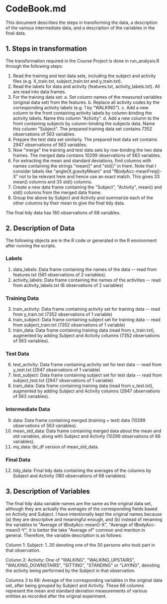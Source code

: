 # CodeBook.md

This document describes the steps in transforming the data, a description of the various intermediate data, and a description of the variables in the final data.

## 1. Steps in transformation

The transformation required in the Course Project is done in run_analysis.R through the following steps:

1. Read the training and test data sets, including the subject and activity files (e.g. X_train.txt, subject_train.txt and y_train.txt).
2. Read the labels for data and activity (features.txt, activity_labels.txt). All are read into data frames.
3. For the training data set:
   a. Set column names of the measured variables (original data set) from the features.
   b. Replace all activity codes by the corresponding activity labels (e.g. 1 by "WALKING").
   c. Add a new column to the front containing activity labels by column-binding the activity labels. Name this column "Activity".
   d. Add a new column to the front containing subjects by column-binding the subjects data. Name this column "Subject".
   The prepared training data set contains 7352 observations of 563 variables.
4. Prepare the test data set similarly. The prepared test data set contains 2947 observations of 563 variables.
5. Now "merge" the training and test data sets by row-binding the two data frames. The merged data contains 10299 observations of 563 variables.
6. For extracting the mean and standard deviations, find columns with names containing the strings "mean()" and "std()" in them.
   Note that I consider labels like "angle(X,gravityMean)" and "fBodyAcc-meanFreq()-X" not to be relevant here and hence use an exact match.
   This gives 33 mean() columns and 33 std() columns.
7. Create a new data frame containing the "Subject", "Activity", mean() and std() columns from the merged data frame.
8. Group the above by Subject and Activity and summarize each of the other columns by their mean to give the final tidy data.

The final tidy data has 180 observations of 68 variables.

## 2. Description of Data

The following objects are in the R code or generated in the R environment after running the scripts.

### Labels
1. data_labels: Data frame containing the names of the data -- read from features.txt (561 observations of 2 variables).
2. activity_labels: Data frame containing the names of the activities -- read from activity_labels.txt (6 observations of 2 variables)

### Training Data
3. train_activity: Data frame containing activity set for training data -- read from y_train.txt (7352 observations of 1 variable)
4. train_subject: Data frame containing subject set for training data -- read from subject_train.txt (7352 observations of 1 variable)
5. train_data: Data frame containing training data (read from x_train.txt), augmented by adding Subject and Activity columns (7352 observations of 563 variables).

### Test Data
6. test_activity: Data frame containing activity set for test data -- read from y_test.txt (2947 observations of 1 variable)
7. test_subject: Data frame containing subject set for test data -- read from subject_test.txt (2947 observations of 1 variable)
8. train_data: Data frame containing training data (read from x_test.txt), augmented by adding Subject and Activity columns (2947 observations of 563 variables).

### Intermediate Data
9. data: Data frame containing merged (training + test) data (10299 observations of 563 variables).
10. mean_std_data: Data frame containing merged data about the mean and std variables, along with Subject and Activity (10299 observations of 68 variables).
11. my_data: tbl_df version of mean_std_data.

### Final Data
12. tidy_data: Final tidy data containing the averages of the columns by Subject and Activity (180 observations of 68 variables).

## 3. Description of Variables

The final tidy data variable names are the same as the original data set, although they are actually the averages of the corresponding fields based on Activity and Subject. I have intentionally kept the original names because (a) they are descriptive and meaningful enough, and (b) instead of renaming the variables to "Average of tBodyAcc-mean()-X", "Average of tBodyAcc-mean()-Y", it is better the take "Average of" common and mention in general. Therefore, the variable description is as follows:

Column 1: Subject: 1..30 denoting one of the 30 persons who took part in that observation.

Column 2: Activity: One of "WALKING", "WALKING_UPSTAIRS", "WALKING_DOWNSTAIRS", "SITTING", "STANDING" or "LAYING", denoting the activity being performed by the Subject in that observation.

Columns 3 to 68: Average of the corresponding variables in the original data set, after being grouped by Subject and Activity. These 66 columns represent the mean and standard deviation measurements of various entities as recorded after the original experiment.
